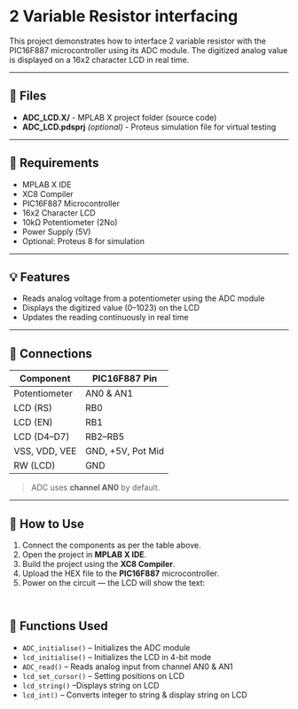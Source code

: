 # 2 Variable Resistor interfacing 

This project demonstrates how to interface 2 variable resistor with the PIC16F887 microcontroller using its ADC module. The digitized analog value is displayed on a 16x2 character LCD in real time.

---

## 📁 Files

- **ADC_LCD.X/** - MPLAB X project folder (source code)
- **ADC_LCD.pdsprj** *(optional)* - Proteus simulation file for virtual testing

---

## 🧰 Requirements

- MPLAB X IDE  
- XC8 Compiler  
- PIC16F887 Microcontroller  
- 16x2 Character LCD  
- 10kΩ Potentiometer (2No) 
- Power Supply (5V)  
- Optional: Proteus 8 for simulation

---

## 💡 Features

- Reads analog voltage from a potentiometer using the ADC module  
- Displays the digitized value (0–1023) on the LCD  
- Updates the reading continuously in real time

---

## 🔌 Connections

| Component       | PIC16F887 Pin  |
|----------------|----------------|
| Potentiometer   | AN0 & AN1     |
| LCD (RS)        | RB0            |
| LCD (EN)        | RB1            |
| LCD (D4–D7)     | RB2–RB5        |
| VSS, VDD, VEE   | GND, +5V, Pot Mid |
| RW (LCD)        | GND            |

> ADC uses **channel AN0** by default.

---

## 🚀 How to Use

1. Connect the components as per the table above.  
2. Open the project in **MPLAB X IDE**.  
3. Build the project using the **XC8 Compiler**.  
4. Upload the HEX file to the **PIC16F887** microcontroller.  
5. Power on the circuit — the LCD will show the text:
   ```


## 🔁 Functions Used

- `ADC_initialise()` – Initializes the ADC module  
- `lcd_initialise()` – Initializes the LCD in 4-bit mode  
- `ADC_read()` – Reads analog input from channel AN0 & AN1 
- `lcd_set_cursor()` – Setting positions on LCD  
- `lcd_string()` –Displays string on LCD  
- `lcd_int()` – Converts integer to string & display string on LCD
